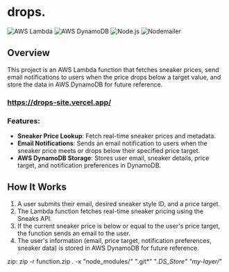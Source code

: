 # drops.

![AWS Lambda](https://img.shields.io/badge/AWS%20Lambda-%23FF9900.svg?style=for-the-badge&logo=amazon-aws&logoColor=white)
![AWS DynamoDB](https://img.shields.io/badge/AWS%20DynamoDB-4053D6.svg?style=for-the-badge&logo=amazon-dynamodb&logoColor=white)
![Node.js](https://img.shields.io/badge/Node.js-339933.svg?style=for-the-badge&logo=nodedotjs&logoColor=white)
![Nodemailer](https://img.shields.io/badge/Nodemailer-0A66C2.svg?style=for-the-badge&logo=nodemailer&logoColor=white)

## Overview

This project is an AWS Lambda function that fetches sneaker prices, send email notifications to users when the price drops below a target value, and store the data in AWS DynamoDB for future reference.

### https://drops-site.vercel.app/

### Features:
- **Sneaker Price Lookup**: Fetch real-time sneaker prices and metadata.
- **Email Notifications**: Sends an email notification to users when the sneaker price meets or drops below their specified price target.
- **AWS DynamoDB Storage**: Stores user email, sneaker details, price target, and notification preferences in DynamoDB.

## How It Works

1. A user submits their email, desired sneaker style ID, and a price target.
2. The Lambda function fetches real-time sneaker pricing using the Sneaks API.
3. If the current sneaker price is below or equal to the user's price target, the function sends an email to the user.
4. The user's information (email, price target, notification preferences, sneaker data) is stored in AWS DynamoDB for future reference.

zip: zip -r function.zip . -x "node_modules/*" "*.git*" "*.DS_Store" "my-layer/*"